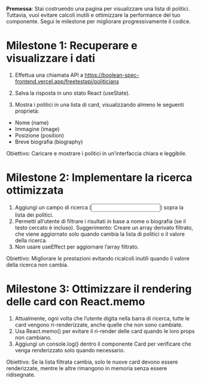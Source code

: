 **Premessa**: Stai costruendo una pagina per visualizzare una lista di politici. Tuttavia, vuoi evitare calcoli inutili e ottimizzare la performance del tuo componente. Segui le milestone per migliorare progressivamente il codice.

# Milestone 1: Recuperare e visualizzare i dati

1. Effettua una chiamata API a
https://boolean-spec-frontend.vercel.app/freetestapi/politicians

2. Salva la risposta in uno stato React (useState).

3. Mostra i politici in una lista di card, visualizzando almeno le seguenti proprietà:
- Nome (name)
- Immagine (image)
- Posizione (position)
- Breve biografia (biography)

Obiettivo: Caricare e mostrare i politici in un’interfaccia chiara e leggibile.

# Milestone 2: Implementare la ricerca ottimizzata

1. Aggiungi un campo di ricerca (<input type="text">) sopra la lista dei politici.
2. Permetti all’utente di filtrare i risultati in base a nome o biografia (se il testo cercato è incluso). Suggerimento: Creare un array derivato filtrato, che viene aggiornato solo quando cambia la lista di politici o il valore della ricerca.
3. Non usare useEffect per aggiornare l’array filtrato.

Obiettivo: Migliorare le prestazioni evitando ricalcoli inutili quando il valore della ricerca non cambia.

# Milestone 3: Ottimizzare il rendering delle card con React.memo

1. Attualmente, ogni volta che l’utente digita nella barra di ricerca, tutte le card vengono ri-renderizzate, anche quelle che non sono cambiate.
2. Usa React.memo() per evitare il ri-render delle card quando le loro props non cambiano.
3. Aggiungi un console.log() dentro il componente Card per verificare che venga renderizzato solo quando necessario.

Obiettivo: Se la lista filtrata cambia, solo le nuove card devono essere renderizzate, mentre le altre rimangono in memoria senza essere ridisegnate.